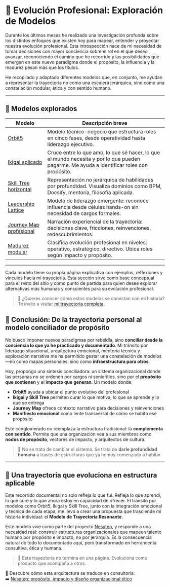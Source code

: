 # 🚀 Evolución Profesional: Exploración de Modelos

Durante los últimos meses he realizado una investigación profunda sobre los distintos enfoques que existen hoy para mapear, entender y proyectar nuestra evolución profesional. Esta introspección nace de mi necesidad de tomar decisiones con mayor conciencia sobre el rol en el que deseo avanzar, reconociendo el camino que he recorrido y las posibilidades que emergen en este nuevo paradigma donde el propósito, la influencia y la madurez pesan más que los títulos.

He recopilado y adaptado diferentes modelos que, en conjunto, me ayudan a representar la trayectoria no como una escalera jerárquica, sino como una constelación modular, ética y con sentido humano.

---

## 🧩 Modelos explorados

| Modelo                                        | Descripción breve                                                                                                                          |
| --------------------------------------------- | ------------------------------------------------------------------------------------------------------------------------------------------ |
| [Orbit5](./orbit5.md)                         | Modelo técnico-negocio que estructura roles en cinco fases, desde operatividad hasta liderazgo ejecutivo.                                  |
| [Ikigai aplicado](./ikigai.md)                | Cruce entre lo que amo, lo que sé hacer, lo que el mundo necesita y por lo que pueden pagarme. Me ayuda a identificar roles con propósito. |
| [Skill Tree horizontal](./skill-tree.md)      | Representación no jerárquica de habilidades por profundidad. Visualiza dominios como BPM, Docsify, mentoría, filosofía aplicada.           |
| [Leadership Lattice](./leadership-lattice.md) | Modelo de liderazgo emergente: reconoce influencia desde células hands-on sin necesidad de cargos formales.                                |
| [Journey Map profesional](./journey-map.md)   | Narración experiencial de la trayectoria: decisiones clave, fricciones, reinvenciones, redescubrimientos.                                  |
| [Madurez modular](./modular-maturity.md)      | Clasifica evolución profesional en niveles: operativo, estratégico, directivo. Ubica roles según impacto y propósito.                      |

---

Cada modelo tiene su propia página explicativa con ejemplos, reflexiones y vínculos hacia mi trayectoria. Esta sección sirve como base conceptual para el resto del sitio y como punto de partida para quien desee explorar alternativas más humanas y conscientes para su evolución profesional.

> 📘 ¿Quieres conocer cómo estos modelos se conectan con mi historia? Te invito a visitar [mi trayectoria completa](./trajectory.md).

## 🧭 Conclusión: De la trayectoria personal al modelo conciliador de propósito

No busco imponer nuevos paradigmas por rebeldía, sino **conciliar desde la conciencia lo que ya he practicado y documentado**. Mi tránsito por liderazgo situacional, arquitectura emocional, mentoría técnica y exploración narrativa me ha permitido gestar una constelación de modelos—no como mapas personales, sino como **infraestructura para otros**.

Hoy, propongo una síntesis conciliadora: un sistema organizacional donde las personas no se ordenen por cargos ni seniorities, sino por el **propósito que sostienen** y el **impacto que generan**. Un modelo donde:

- **Orbit5** ayuda a ubicar el punto evolutivo del profesional  
- **Ikigai y Skill Tree** permiten curar lo que motiva, lo que se aprende y lo que se entrega  
- **Journey Map** ofrece contexto narrativo para decisiones y reinvenciones  
- **Manifiesto emocional** como lente transversal de cómo se habita ese propósito

Este conglomerado no reemplaza la estructura tradicional: la **complementa con sentido**. Permite que una organización vea a sus miembros como **nodos de propósito**, vectores de impacto, y arquitectos de cultura.

> 🌌 No se trata de cambiar el sistema. Se trata de **darle profundidad humana** a través de estructuras que ya hemos comenzado a habitar.

---

## 🌌 Una trayectoria que evoluciona en estructura aplicable

Este recorrido documental no solo refleja lo que fui. Refleja lo que aprendí, lo que curé y lo que ahora estoy en capacidad de ofrecer. El tránsito por modelos como Orbit5, Ikigai y Skill Tree, junto con la integración emocional y técnica de cada etapa, me llevó a crear una propuesta que trasciende mi historia individual: el **Modelo de Trayectoria Resonante**.

Este modelo vive como parte del proyecto [Nesxtep][nesxtep-link], y responde a una necesidad real: construir estructuras organizacionales que mapeen talento humano por propósito e impacto, no por jerarquía. Es la consecuencia natural de todo lo documentado aquí, pero transformado en herramienta consultiva, ética y humana.

> 🧭 Esta trayectoria no termina en una página. Evoluciona como producto que acompaña a otros.

📘 Descubre cómo esta arquitectura se traduce en consultoría:  
➡️ [Nesxtep: propósito, impacto y diseño organizacional ético][nesxtep-link]

[nesxtep-link]: https://nesxtep.github.io/nesxtep/#/ "Innovación con conciencia"
